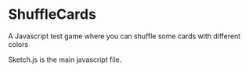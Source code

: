 # ShuffleCards
A Javascript test game where you can shuffle some cards with different colors

Sketch.js is the main javascript file.
